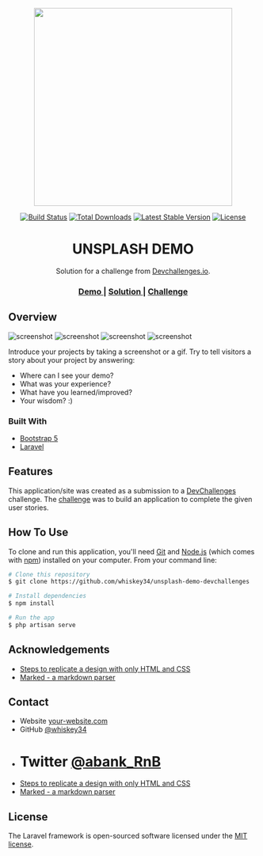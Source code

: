 <p align="center"><a href="https://laravel.com" target="_blank"><img src="https://raw.githubusercontent.com/laravel/art/master/logo-lockup/5%20SVG/2%20CMYK/1%20Full%20Color/laravel-logolockup-cmyk-red.svg" width="400"></a></p>

<p align="center">
<a href="https://travis-ci.org/laravel/framework"><img src="https://travis-ci.org/laravel/framework.svg" alt="Build Status"></a>
<a href="https://packagist.org/packages/laravel/framework"><img src="https://img.shields.io/packagist/dt/laravel/framework" alt="Total Downloads"></a>
<a href="https://packagist.org/packages/laravel/framework"><img src="https://img.shields.io/packagist/v/laravel/framework" alt="Latest Stable Version"></a>
<a href="https://packagist.org/packages/laravel/framework"><img src="https://img.shields.io/packagist/l/laravel/framework" alt="License"></a>
</p>

<h1 align="center">UNSPLASH DEMO</h1>

<div align="center">
   Solution for a challenge from  <a href="http://devchallenges.io" target="_blank">Devchallenges.io</a>.
</div>

<div align="center">
  <h3>
    <a href="https://unsplash-demo-devch.000webhostapp.com/">
      Demo
    </a>
    <span> | </span>
    <a href="https://github.com/whiskey34/unsplash-demo-devchallenges">
      Solution
    </a>
    <span> | </span>
    <a href="https://devchallenges.io/challenges/rYyhwJAxMfES5jNQ9YsP">
      Challenge
    </a>
  </h3>
</div>

<!-- OVERVIEW -->

## Overview

![screenshot](https://res.cloudinary.com/delf-api/image/upload/v1667808604/lxrmuvtu7nsov9ywrciy.png)
![screenshot](https://res.cloudinary.com/delf-api/image/upload/v1667808632/pawmngoihvdchjdv87b5.png)
![screenshot](https://res.cloudinary.com/delf-api/image/upload/v1667808534/yymxxmohxezkw2su9fo0.png)
![screenshot](https://res.cloudinary.com/delf-api/image/upload/v1667808298/tlwnl5u3dby3ifjjq1p9.png)

Introduce your projects by taking a screenshot or a gif. Try to tell visitors a story about your project by answering:

-   Where can I see your demo?
-   What was your experience?
-   What have you learned/improved?
-   Your wisdom? :)

### Built With

<!-- This section should list any major frameworks that you built your project using. Here are a few examples.-->

-   [Bootstrap 5](https://bootstrap.com/)
-   [Laravel](https://laravel.com/)

## Features

<!-- List the features of your application or follow the template. Don't share the figma file here :) -->

This application/site was created as a submission to a [DevChallenges](https://devchallenges.io/challenges) challenge. The [challenge](https://devchallenges.io/challenges/rYyhwJAxMfES5jNQ9YsP) was to build an application to complete the given user stories.

## How To Use

<!-- Example: -->

To clone and run this application, you'll need [Git](https://git-scm.com) and [Node.js](https://nodejs.org/en/download/) (which comes with [npm](http://npmjs.com)) installed on your computer. From your command line:

```bash
# Clone this repository
$ git clone https://github.com/whiskey34/unsplash-demo-devchallenges

# Install dependencies
$ npm install

# Run the app
$ php artisan serve
```

## Acknowledgements

<!-- This section should list any articles or add-ons/plugins that helps you to complete the project. This is optional but it will help you in the future. For example: -->

-   [Steps to replicate a design with only HTML and CSS](https://devchallenges-blogs.web.app/how-to-replicate-design/)
-   [Marked - a markdown parser](https://github.com/chjj/marked)

## Contact

-   Website [your-website.com](https://unsplash-demo-devch.000webhostapp.com/)
-   GitHub [@whiskey34](https://github.com/whiskey34)
-   # Twitter [@abank_RnB](https://twitter.com/abank_RnB)
-   [Steps to replicate a design with only HTML and CSS](https://devchallenges-blogs.web.app/how-to-replicate-design/)
-   [Marked - a markdown parser](https://github.com/chjj/marked)

## License

The Laravel framework is open-sourced software licensed under the [MIT license](https://opensource.org/licenses/MIT).
